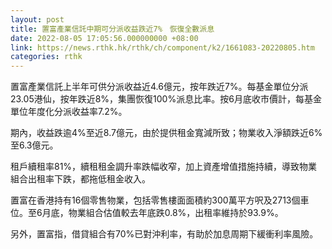 ```yaml
---
layout: post
title: 置富產業信託中期可分派收益跌近7%　恢復全數派息
date: 2022-08-05 17:05:56.000000000 +08:00
link: https://news.rthk.hk/rthk/ch/component/k2/1661083-20220805.htm
categories: rthk
---
```


置富產業信託上半年可供分派收益近4.6億元，按年跌近7%。每基金單位分派23.05港仙，按年跌近8%，集團恢復100%派息比率。按6月底收市價計，每基金單位年度化分派收益率7.2%。

期內，收益跌逾4%至近8.7億元，由於提供租金寬減所致；物業收入淨額跌近6%至6.3億元。

租戶續租率81%，續租租金調升率跌幅收窄，加上資產增值措施持續，導致物業組合出租率下跌，都拖低租金收入。

置富在香港持有16個零售物業，包括零售樓面面積約300萬平方呎及2713個車位。至6月底，物業組合估值較去年底跌0.8%，出租率維持於93.9%。

另外，置富指，借貸組合有70%已對沖利率，有助於加息周期下緩衝利率風險。
